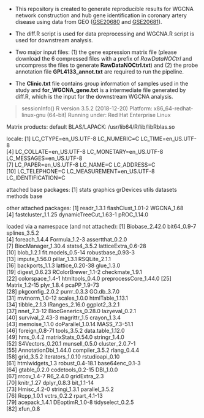 * This repository is created to generate reproducible results for WGCNA network construction and hub gene identification in coronary artery disease using data from GEO ([GSE20680](https://www.ncbi.nlm.nih.gov/geo/query/acc.cgi?acc=GSE20680) and [GSE20681](https://www.ncbi.nlm.nih.gov/geo/query/acc.cgi?acc=GSE20681)).

* The diff.R script is used for data preprocessing and WGCNA.R script is used for downstream analysis.

* Two major input files: (1) the gene expression matrix file (please download the 6 compressed files with a prefix of *RawDataNOCtrl* and uncompress the files to generate **RawDataNOCtrl.txt**) and (2) the probe annotation file **GPL4133_annot.txt** are required to run the pipeline.

* The **Clinic.txt** file contains group information of samples used in the study and **for_WGCNA_gene.txt** is a intermediate file generated by diff.R, which is the input for the downstream WGCNA analysis.


> sessionInfo()
R version 3.5.2 (2018-12-20)
Platform: x86_64-redhat-linux-gnu (64-bit)
Running under: Red Hat Enterprise Linux

Matrix products: default
BLAS/LAPACK: /usr/lib64/R/lib/libRblas.so

locale:
 [1] LC_CTYPE=en_US.UTF-8       LC_NUMERIC=C               LC_TIME=en_US.UTF-8       
 [4] LC_COLLATE=en_US.UTF-8     LC_MONETARY=en_US.UTF-8    LC_MESSAGES=en_US.UTF-8   
 [7] LC_PAPER=en_US.UTF-8       LC_NAME=C                  LC_ADDRESS=C              
[10] LC_TELEPHONE=C             LC_MEASUREMENT=en_US.UTF-8 LC_IDENTIFICATION=C       

attached base packages:
[1] stats     graphics  grDevices utils     datasets  methods   base     

other attached packages:
[1] readr_1.3.1           flashClust_1.01-2     WGCNA_1.68           
[4] fastcluster_1.1.25    dynamicTreeCut_1.63-1 pROC_1.14.0          

loaded via a namespace (and not attached):
 [1] Biobase_2.42.0        bit64_0.9-7           splines_3.5.2        
 [4] foreach_1.4.4         Formula_1.2-3         assertthat_0.2.0     
 [7] BiocManager_1.30.4    stats4_3.5.2          latticeExtra_0.6-28  
[10] blob_1.2.1            fit.models_0.5-14     robustbase_0.93-3    
[13] impute_1.56.0         pillar_1.3.1          RSQLite_2.1.1        
[16] backports_1.1.3       lattice_0.20-38       glue_1.3.0           
[19] digest_0.6.23         RColorBrewer_1.1-2    checkmate_1.9.1      
[22] colorspace_1.4-1      htmltools_0.4.0       preprocessCore_1.44.0
[25] Matrix_1.2-15         plyr_1.8.4            pcaPP_1.9-73         
[28] pkgconfig_2.0.2       purrr_0.3.3           GO.db_3.7.0          
[31] mvtnorm_1.0-12        scales_1.0.0          htmlTable_1.13.1     
[34] tibble_2.1.3          IRanges_2.16.0        ggplot2_3.2.1        
[37] nnet_7.3-12           BiocGenerics_0.28.0   lazyeval_0.2.1       
[40] survival_2.43-3       magrittr_1.5          crayon_1.3.4         
[43] memoise_1.1.0         doParallel_1.0.14     MASS_7.3-51.1        
[46] foreign_0.8-71        tools_3.5.2           data.table_1.12.0    
[49] hms_0.4.2             matrixStats_0.54.0    stringr_1.4.0        
[52] S4Vectors_0.20.1      munsell_0.5.0         cluster_2.0.7-1      
[55] AnnotationDbi_1.44.0  compiler_3.5.2        rlang_0.4.4          
[58] grid_3.5.2            iterators_1.0.10      rstudioapi_0.10      
[61] htmlwidgets_1.3       robust_0.4-18.1       base64enc_0.1-3      
[64] gtable_0.2.0          codetools_0.2-15      DBI_1.0.0            
[67] rrcov_1.4-7           R6_2.4.0              gridExtra_2.3        
[70] knitr_1.27            dplyr_0.8.3           bit_1.1-14           
[73] Hmisc_4.2-0           stringi_1.3.1         parallel_3.5.2       
[76] Rcpp_1.0.1            vctrs_0.2.2           rpart_4.1-13         
[79] acepack_1.4.1         DEoptimR_1.0-8        tidyselect_0.2.5     
[82] xfun_0.8 

